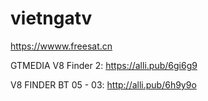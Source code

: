 # vietngatv

https://wwww.freesat.cn


GTMEDIA V8 Finder 2:  https://alli.pub/6gi6g9


V8 FINDER BT 05 - 03:  http://alli.pub/6h9y9o
